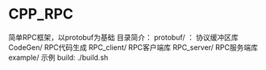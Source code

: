 # CPP_RPC
简单RPC框架，以protobuf为基础
目录简介：
  protobuf/ ： 
    协议缓冲区库
  CodeGen/
    RPC代码生成
  RPC_client/
    RPC客户端库
  RPC_server/
    RPC服务端库
  example/
    示例
build:
	./build.sh
